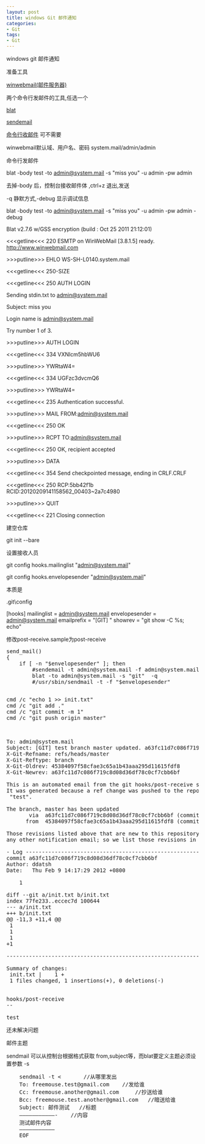 ```yaml
---
layout: post
title: windows Git 邮件通知
categories:
- Git
tags:
- Git
---
```


windows git 邮件通知

准备工具

[winwebmail(邮件服务器)](http://www.winwebmail.com/wemdownent.html)

两个命令行发邮件的工具,任选一个

[blat](http://www.blat.net/examples)

[sendemail](http://caspian.dotconf.net/menu/Software/SendEmail)

[命令行收邮件](http://pages.interlog.com/~tcharron/getmail.html) 可不需要

winwebmail默认域、用户名、密码 system.mail/admin/admin

命令行发邮件

blat -body test -to admin@system.mail -s "miss you" -u admin -pw admin

去掉-body 后，控制台接收邮件体 ,ctrl+z 退出,发送

-q 静默方式,-debug 显示调试信息

blat -body test -to admin@system.mail -s "miss you" -u admin -pw admin -debug


Blat v2.7.6 w/GSS encryption (build : Oct 25 2011 21:12:01)


\<<<getline<<< 220 ESMTP on WinWebMail [3.8.1.5] ready.  http://www.winwebmail.com

\>>>putline>>> EHLO WS-SH-L0140.system.mail

\<<<getline<<< 250-SIZE

\<<<getline<<< 250 AUTH LOGIN

Sending stdin.txt to admin@system.mail

Subject: miss you

Login name is admin@system.mail

Try number 1 of 3.

\>>>putline>>> AUTH LOGIN

\<<<getline<<< 334 VXNlcm5hbWU6

\>>>putline>>> YWRtaW4=

\<<<getline<<< 334 UGFzc3dvcmQ6

\>>>putline>>> YWRtaW4=

\<<<getline<<< 235 Authentication successful.

\>>>putline>>> MAIL FROM:<admin@system.mail>

\<<<getline<<< 250 OK

\>>>putline>>> RCPT TO:<admin@system.mail>

\<<<getline<<< 250 OK, recipient accepted

\>>>putline>>> DATA

\<<<getline<<< 354 Send checkpointed message, ending in CRLF.CRLF

\<<<getline<<< 250 RCP:5bb42f1b RCID:20120209141158562_00403~2a7c4980

\>>>putline>>> QUIT

\<<<getline<<< 221 Closing connection




建空仓库

git init --bare

设置接收人员

git config hooks.mailinglist "admin@system.mail"

git config hooks.envelopesender "admin@system.mail"

本质是

.git\config

[hooks]
    mailinglist = admin@system.mail
    envelopesender = admin@system.mail
    emailprefix = "[GIT] "
    showrev = "git show -C %s; echo"

修改post-receive.sample为post-receive
<pre class="prettyprint">
send_mail()
{
    if [ -n "$envelopesender" ]; then
        #sendemail -t admin@system.mail -f admin@system.mail -m
        blat -to admin@system.mail -s "git"  -q
        #/usr/sbin/sendmail -t -f "$envelopesender"

</pre>

<pre class="prettyprint">
cmd /c "echo 1 >> init.txt"
cmd /c "git add ."
cmd /c "git commit -m 1"
cmd /c "git push origin master"


</pre>

<pre class="prettyprint">
To: admin@system.mail
Subject: [GIT] test branch master updated. a63fc11d7c086f719c8d08d36df78c0cf7cbb6bf
X-Git-Refname: refs/heads/master
X-Git-Reftype: branch
X-Git-Oldrev: 45384097f58cfae3c65a1b43aaa295d11615fdf8
X-Git-Newrev: a63fc11d7c086f719c8d08d36df78c0cf7cbb6bf

This is an automated email from the git hooks/post-receive script. 
It was generated because a ref change was pushed to the repository containing the project
 "test".

The branch, master has been updated
       via  a63fc11d7c086f719c8d08d36df78c0cf7cbb6bf (commit)
      from  45384097f58cfae3c65a1b43aaa295d11615fdf8 (commit)

Those revisions listed above that are new to this repository have not appeared on 
any other notification email; so we list those revisions in full, below.

- Log -----------------------------------------------------------------
commit a63fc11d7c086f719c8d08d36df78c0cf7cbb6bf
Author: ddatsh <admin@system.mail>
Date:   Thu Feb 9 14:17:29 2012 +0800

    1

diff --git a/init.txt b/init.txt
index 77fe233..eccec7d 100644
--- a/init.txt
+++ b/init.txt
@@ -11,3 +11,4 @@
 1
 1
 1
+1

-----------------------------------------------------------------------

Summary of changes:
 init.txt |    1 +
 1 files changed, 1 insertions(+), 0 deletions(-)


hooks/post-receive
-- 

test
</pre>
 

还未解决问题

邮件主题

sendmail 可以从控制台根据格式获取 from,subject等，而blat要定义主题必须设置参数 -s
<pre class="prettyprint">
	sendmail -t <<EOF
	From: Mail testing <freemouse.test@gmail.com>		//从哪里发出
	To: freemouse.test@gmail.com	//发给谁
	Cc: freemouse.another@gmail.com 	//抄送给谁
	Bcc: freemouse.test.another@gmail.com	//暗送给谁
	Subject: 邮件测试 	//标题
	———————————- 	//内容
	测试邮件内容
	———————————
	EOF
</pre>
 
 